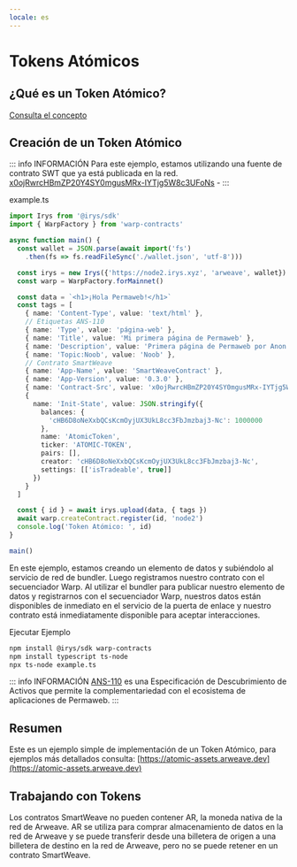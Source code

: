 ```yaml
---
locale: es
---
```


# Tokens Atómicos

## ¿Qué es un Token Atómico?

[Consulta el concepto](../../concepts/atomic-tokens.md)

## Creación de un Token Atómico

::: info INFORMACIÓN
Para este ejemplo, estamos utilizando una fuente de contrato SWT que ya está publicada en la red. [x0ojRwrcHBmZP20Y4SY0mgusMRx-IYTjg5W8c3UFoNs](https://sonar.warp.cc/#/app/source/x0ojRwrcHBmZP20Y4SY0mgusMRx-IYTjg5W8c3UFoNs#) -
:::

example.ts

```ts
import Irys from '@irys/sdk'
import { WarpFactory } from 'warp-contracts'

async function main() {
  const wallet = JSON.parse(await import('fs')
    .then(fs => fs.readFileSync('./wallet.json', 'utf-8')))

  const irys = new Irys({'https://node2.irys.xyz', 'arweave', wallet})
  const warp = WarpFactory.forMainnet()

  const data = `<h1>¡Hola Permaweb!</h1>`
  const tags = [
    { name: 'Content-Type', value: 'text/html' },
    // Etiquetas ANS-110
    { name: 'Type', value: 'página-web' },
    { name: 'Title', value: 'Mi primera página de Permaweb' },
    { name: 'Description', value: 'Primera página de Permaweb por Anon' },
    { name: 'Topic:Noob', value: 'Noob' },
    // Contrato SmartWeave
    { name: 'App-Name', value: 'SmartWeaveContract' },
    { name: 'App-Version', value: '0.3.0' },
    { name: 'Contract-Src', value: 'x0ojRwrcHBmZP20Y4SY0mgusMRx-IYTjg5W8c3UFoNs' },
    {
      name: 'Init-State', value: JSON.stringify({
        balances: {
          'cHB6D8oNeXxbQCsKcmOyjUX3UkL8cc3FbJmzbaj3-Nc': 1000000
        },
        name: 'AtomicToken',
        ticker: 'ATOMIC-TOKEN',
        pairs: [],
        creator: 'cHB6D8oNeXxbQCsKcmOyjUX3UkL8cc3FbJmzbaj3-Nc',
        settings: [['isTradeable', true]]
      })
    }
  ]

  const { id } = await irys.upload(data, { tags })
  await warp.createContract.register(id, 'node2')
  console.log('Token Atómico: ', id)
}

main()
```

En este ejemplo, estamos creando un elemento de datos y subiéndolo al servicio de red de bundler. Luego registramos nuestro contrato con el secuenciador Warp. Al utilizar el bundler para publicar nuestro elemento de datos y registrarnos con el secuenciador Warp, nuestros datos están disponibles de inmediato en el servicio de la puerta de enlace y nuestro contrato está inmediatamente disponible para aceptar interacciones.

Ejecutar Ejemplo

```sh
npm install @irys/sdk warp-contracts
npm install typescript ts-node
npx ts-node example.ts
```

::: info INFORMACIÓN
[ANS-110](https://github.com/ArweaveTeam/arweave-standards/blob/master/ans/ANS-110.md) es una Especificación de Descubrimiento de Activos que permite la complementariedad con el ecosistema de aplicaciones de Permaweb.
:::

## Resumen

Este es un ejemplo simple de implementación de un Token Atómico, para ejemplos más detallados consulta: [https://atomic-assets.arweave.dev](https://atomic-assets.arweave.dev)

## Trabajando con Tokens

Los contratos SmartWeave no pueden contener AR, la moneda nativa de la red de Arweave. AR se utiliza para comprar almacenamiento de datos en la red de Arweave y se puede transferir desde una billetera de origen a una billetera de destino en la red de Arweave, pero no se puede retener en un contrato SmartWeave.
